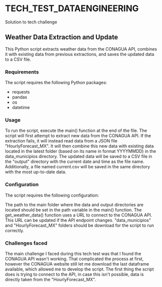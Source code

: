# TECH_TEST_DATAENGINEERING
Solution to tech challenge

## Weather Data Extraction and Update
This Python script extracts weather data from the CONAGUA API, combines it with existing data from previous extractions, and saves the updated data to a CSV file.

### Requirements
The script requires the following Python packages:

* requests
* pandas
* os
* datetime

### Usage
To run the script, execute the main() function at the end of the file. The script will first attempt to extract new data from the CONAGUA API. If the extraction fails, it will instead read data from a JSON file "HourlyForecast_MX". It will then combine this new data with existing data located in the latest folder (based on its name in format YYYYMMDD) in the data_municipios directory. The updated data will be saved to a CSV file in the "output" directory with the current date and time as the file name. Additionally, a file named current.csv will be saved in the same directory with the most up-to-date data.

### Configuration
The script requires the following configuration:

The path to the main folder where the data and output directories are located should be set in the path variable in the main() function.
The get_weather_data() function uses a URL to connect to the CONAGUA API. This URL can be updated if the API endpoint changes.
"data_municipios" and "HourlyForecast_MX" folders should be download for the script to run correctly.

### Challenges faced
The main challenge I faced during this tech test was that I found the CONAGUA API wasn't working. That complicated the process at first, however the CONAGUA website still let me download the last dataframe available, which allowed me to develop the script. The first thing the script does is trying to connect to the API, in case this isn't possible, data is directly taken from the "HourlyForecast_MX".

